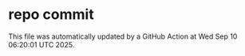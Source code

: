 # repo commit

This file was automatically updated by a GitHub Action at Wed Sep 10 06:20:01 UTC 2025.
